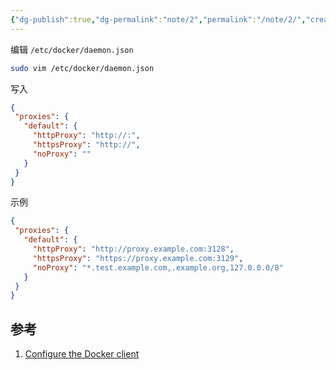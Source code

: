 ```yaml
---
{"dg-publish":true,"dg-permalink":"note/2","permalink":"/note/2/","created":"2024-06-07 21:48:31","updated":"2024-06-08 05:21:29"}
---
```


编辑 `/etc/docker/daemon.json`

```bash
sudo vim /etc/docker/daemon.json
```

写入

```json
{
 "proxies": {
   "default": {
     "httpProxy": "http://:",
     "httpsProxy": "http://",
     "noProxy": ""
   }
 }
}
```

示例

```json
{
 "proxies": {
   "default": {
     "httpProxy": "http://proxy.example.com:3128",
     "httpsProxy": "https://proxy.example.com:3129",
     "noProxy": "*.test.example.com,.example.org,127.0.0.0/8"
   }
 }
}
```

## 参考
1. [Configure the Docker client](https://docs.docker.com/network/proxy/#configure-the-docker-client)
